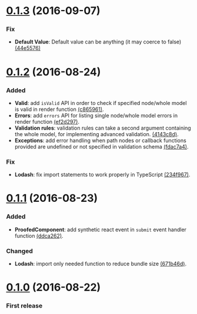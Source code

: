 # [0.1.3](https://github.com/elboman/proofed/releases/tag/0.1.3) (2016-09-07)
### Fix
- **Default Value**: Default value can be anything (it may coerce to false) [(44e5576)](https://github.com/elboman/proofed/commit/44e5576dc2e36afd81c2cb6daf4ca738b898b4c0)

# [0.1.2](https://github.com/elboman/proofed/releases/tag/0.1.2) (2016-08-24)
### Added
- **Valid**: add `isValid` API in order to check if specified node/whole model is valid in render function [(c865961)](https://github.com/elboman/proofed/commit/c8659611db10159c612fe826e9ec7d9a2dd6220d).
- **Errors**: add `errors` API for listing single node/whole model errors in render function [(ef2d297)](https://github.com/elboman/proofed/commit/ef2d29721af721ee2a67eb9009f92001d8c903ec).
- **Validation rules**: validation rules can take a second argument containing the whole model, for implementing advanced validation. [(4143c8d)](https://github.com/elboman/proofed/commit/4143c8d3b88f990d05dab26fc81101c8c1c80f0e). 
- **Exceptions**: add error handling when path nodes or callback functions provided are undefined or not specified in validation schema [(fdac7a4)](https://github.com/elboman/proofed/commit/fdac7a4433b5ff7073312462dfe0be2fd8af42c8).

### Fix
- **Lodash**: fix import statements to work properly in TypeScript [(234f967)](https://github.com/elboman/proofed/commit/234f967e735c709a8f61ee6da3c5e67162418b7c).

# [0.1.1](https://github.com/elboman/proofed/releases/tag/0.1.1) (2016-08-23)
### Added
- **ProofedComponent**: add synthetic react event in `submit` event handler function [(ddca262)](https://github.com/elboman/proofed/commit/ddca262cecf183dd8bcd743a6e63189d32b3ea0e).

### Changed
- **Lodash**: import only needed function to reduce bundle size [(671b46d)](https://github.com/elboman/proofed/commit/671b46d9513847dbe6b4d227b3b48010aa17bcd2).

# [0.1.0](https://github.com/elboman/proofed/releases/tag/0.1.0) (2016-08-22)
### First release